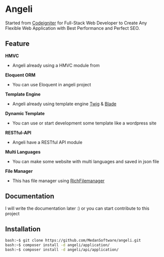 # Angeli

Started from [Codeigniter](https://codeigniter.com) for Full-Stack Web Developer to Create Any Flexible Web Application with Best Performance and Perfect SEO.

## Feature

**HMVC** 
- Angeli already using a HMVC module from 

**Eloquent ORM**
- You can use Eloquent in angeli project

**Template Engine**
- Angeli already using template engine [Twig](https://twig.symfony.com) & [Blade](https://laravel.com/docs/7.x/blade)

**Dynamic Template**
- You can use or start development some template like a wordpress site

**RESTful-API**
- Angeli have a RESTful API module

**Multi Languages**
- You can make some website with multi languages and saved in json file

**File Manager**
- This has file manager using [RichFilemanager](https://github.com/psolom/RichFilemanager)

## Documentation

I will write the documentation later :) or you can start contribute to this project

## Installation
```bash
bash:~$ git clone https://github.com/MedanSoftware/angeli.git
bash:~$ composer install -d angeli/application/
bash:~$ composer install -d angeli/api/application/
```